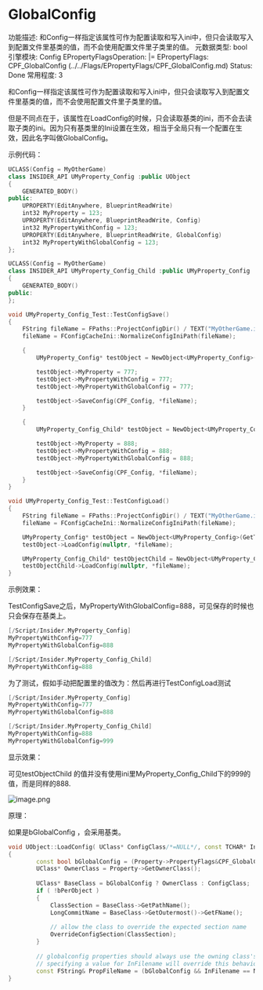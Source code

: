 # GlobalConfig

功能描述: 和Config一样指定该属性可作为配置读取和写入ini中，但只会读取写入到配置文件里基类的值，而不会使用配置文件里子类里的值。
元数据类型: bool
引擎模块: Config
EPropertyFlagsOperation: |=
EPropertyFlags: CPF_GlobalConfig (../../Flags/EPropertyFlags/CPF_GlobalConfig.md)
Status: Done
常用程度: 3

和Config一样指定该属性可作为配置读取和写入ini中，但只会读取写入到配置文件里基类的值，而不会使用配置文件里子类里的值。

但是不同点在于，该属性在LoadConfig的时候，只会读取基类的ini，而不会去读取子类的ini。因为只有基类里的Ini设置在生效，相当于全局只有一个配置在生效，因此名字叫做GlobalConfig。

示例代码：

```cpp
UCLASS(Config = MyOtherGame)
class INSIDER_API UMyProperty_Config :public UObject
{
	GENERATED_BODY()
public:
	UPROPERTY(EditAnywhere, BlueprintReadWrite)
	int32 MyProperty = 123;
	UPROPERTY(EditAnywhere, BlueprintReadWrite, Config)
	int32 MyPropertyWithConfig = 123;
	UPROPERTY(EditAnywhere, BlueprintReadWrite, GlobalConfig)
	int32 MyPropertyWithGlobalConfig = 123;
};

UCLASS(Config = MyOtherGame)
class INSIDER_API UMyProperty_Config_Child :public UMyProperty_Config
{
	GENERATED_BODY()
public:
};

void UMyProperty_Config_Test::TestConfigSave()
{
	FString fileName = FPaths::ProjectConfigDir() / TEXT("MyOtherGame.ini");
	fileName = FConfigCacheIni::NormalizeConfigIniPath(fileName);

	{
		UMyProperty_Config* testObject = NewObject<UMyProperty_Config>(GetTransientPackage(), TEXT("testObject"));

		testObject->MyProperty = 777;
		testObject->MyPropertyWithConfig = 777;
		testObject->MyPropertyWithGlobalConfig = 777;

		testObject->SaveConfig(CPF_Config, *fileName);
	}

	{
		UMyProperty_Config_Child* testObject = NewObject<UMyProperty_Config_Child>(GetTransientPackage(), TEXT("testObjectChild"));

		testObject->MyProperty = 888;
		testObject->MyPropertyWithConfig = 888;
		testObject->MyPropertyWithGlobalConfig = 888;

		testObject->SaveConfig(CPF_Config, *fileName);
	}
}

void UMyProperty_Config_Test::TestConfigLoad()
{
	FString fileName = FPaths::ProjectConfigDir() / TEXT("MyOtherGame.ini");
	fileName = FConfigCacheIni::NormalizeConfigIniPath(fileName);

	UMyProperty_Config* testObject = NewObject<UMyProperty_Config>(GetTransientPackage(), TEXT("testObject"));
	testObject->LoadConfig(nullptr, *fileName);

	UMyProperty_Config_Child* testObjectChild = NewObject<UMyProperty_Config_Child>(GetTransientPackage(), TEXT("testObjectChild"));
	testObjectChild->LoadConfig(nullptr, *fileName);
}
```

示例效果：

TestConfigSave之后，MyPropertyWithGlobalConfig=888，可见保存的时候也只会保存在基类上。

```cpp
[/Script/Insider.MyProperty_Config]
MyPropertyWithConfig=777
MyPropertyWithGlobalConfig=888

[/Script/Insider.MyProperty_Config_Child]
MyPropertyWithConfig=888
```

为了测试，假如手动把配置里的值改为：然后再进行TestConfigLoad测试

```cpp
[/Script/Insider.MyProperty_Config]
MyPropertyWithConfig=777
MyPropertyWithGlobalConfig=888

[/Script/Insider.MyProperty_Config_Child]
MyPropertyWithConfig=888
MyPropertyWithGlobalConfig=999
```

显示效果：

可见testObjectChild 的值并没有使用ini里MyProperty_Config_Child下的999的值，而是同样的888.

![image.png](GlobalConfig/image.png)

原理：

如果是bGlobalConfig ，会采用基类。

```cpp
void UObject::LoadConfig( UClass* ConfigClass/*=NULL*/, const TCHAR* InFilename/*=NULL*/, uint32 PropagationFlags/*=LCPF_None*/, FProperty* PropertyToLoad/*=NULL*/ )
{
		const bool bGlobalConfig = (Property->PropertyFlags&CPF_GlobalConfig) != 0;
		UClass* OwnerClass = Property->GetOwnerClass();
		
		UClass* BaseClass = bGlobalConfig ? OwnerClass : ConfigClass;
		if ( !bPerObject )
		{
			ClassSection = BaseClass->GetPathName();
			LongCommitName = BaseClass->GetOutermost()->GetFName();
		
			// allow the class to override the expected section name
			OverrideConfigSection(ClassSection);
		}
		
		// globalconfig properties should always use the owning class's config file
		// specifying a value for InFilename will override this behavior (as it does with normal properties)
		const FString& PropFileName = (bGlobalConfig && InFilename == NULL) ? OwnerClass->GetConfigName() : Filename;
}
```